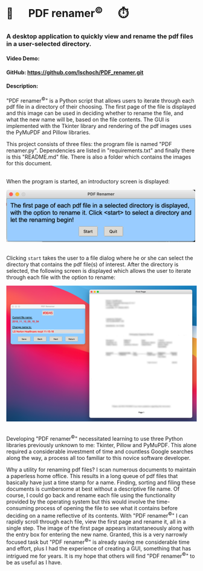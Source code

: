 # 📂      PDF renamer<sup>&copy;</sup>      ⏱️
### A desktop application to quickly view and rename the pdf files in a user-selected directory.
#### Video Demo:
#### GitHub: https://github.com/lschoch/PDF_renamer.git
#### Description:

"PDF renamer<sup>&copy;</sup>" is a Python script that allows users to iterate through each pdf file in a directory of their choosing. The first page of the file is displayed and this image can be used in deciding whether to rename the file, and what the new name will be, based on the file contents. The GUI is implemented with the Tkinter library and rendering of the pdf images uses the PyMuPDF and Pillow libraries. 

This project consists of three files: the program file is named "PDF renamer.py". Dependencies are listed in "requirements.txt" and finally there is this "README.md" file. There is also a folder which contains the images for this document.

\
When the program is started, an introductory screen is displayed:

<img src="images/screen_shot_1.png" alt="introductory screen" width=500>

\
Clicking `start` takes the user to a file dialog where he or she can select the directory that contains the pdf file(s) of interest. After the directory is selected, the following screen is displayed which allows the user to iterate through each file with the option to rename:

<img src="images/screen_shot_3.png" alt="pdf display">

\
Developing "PDF renamer<sup>&copy;</sup>" necessitated learning to use three Python libraries previously unknown to me: Tkinter, Pillow and PyMuPDF. This alone required a considerable investment of time and countless Google searches along the way, a process all too familiar to this novice software developer.

Why a utility for renaming pdf files? I scan numerous documents to maintain a paperless home office. This results in a long queue of pdf files that basically have just a time stamp for a name. Finding, sorting and filing these documents is cumbersome at best without a descriptive file name. Of course, I could go back and rename each file using the functionality provided by the operating system but this would involve the time-consuming process of opening the file to see what it contains before deciding on a name reflective of its contents. With "PDF renamer<sup>&copy;</sup>" I can rapidly scroll through each file, view the first page and rename it, all in a single step. The image of the first page appears instantaneously along with the entry box for entering the new name. Granted, this is a very narrowly focused task but "PDF renamer<sup>&copy;</sup>" is already saving me considerable time and effort, plus I had the experience of creating a GUI, something that has intrigued me for years. It is my hope that others will find "PDF renamer<sup>&copy;</sup>" to be as useful as I have.  
